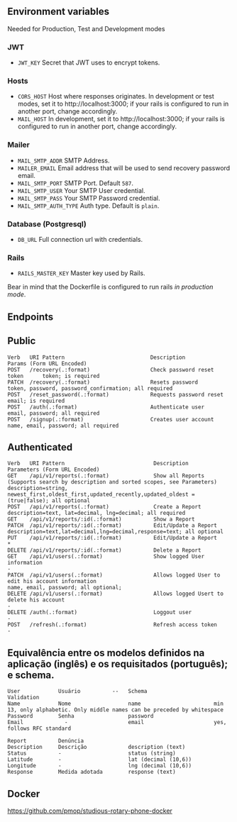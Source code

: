 ## Environment variables

Needed for Production, Test and Development modes

### JWT

- `JWT_KEY` Secret that JWT uses to encrypt tokens.
### Hosts
- `CORS_HOST` Host where responses originates. In development or test modes, set it to http://localhost:3000;
if your rails is configured to run in another port, change accordingly.
- `MAIL_HOST` In development, set it to http://localhost:3000; if your rails is configured to run in another port, change accordingly.
### Mailer
- `MAIL_SMTP_ADDR` SMTP Address.
- `MAILER_EMAIL` Email address that will be used to send recovery password email.
- `MAIL_SMTP_PORT` SMTP Port. Default `587`.
- `MAIL_SMTP_USER` Your SMTP User credential.
- `MAIL_SMTP_PASS` Your SMTP Password credential.
- `MAIL_SMTP_AUTH_TYPE` Auth type. Default is `plain`.
### Database (Postgresql)
- `DB_URL` Full connection url with credentials.
### Rails
- `RAILS_MASTER_KEY` Master key used by Rails.

Bear in mind that the Dockerfile is configured to run rails *in production mode*.

## Endpoints

## Public
```
Verb   URI Pattern                           Description                     Params (Form URL Encoded)
POST   /recovery(.:format)                   Check password reset token      token; is required
PATCH  /recovery(.:format)                   Resets password                 token, password, password_confirmation; all required
POST   /reset_password(.:format)             Requests password reset         email; is required
POST   /auth(.:format)                       Authenticate user               email, password; all required
POST   /signup(.:format)                     Creates user account            name, email, password; all required
```
## Authenticated
```
Verb   URI Pattern                            Description                                                                                                              Parameters (Form URL Encoded)
GET    /api/v1/reports(.:format)              Show all Reports (Supports search by description and sorted scopes, see Parameters)                                      description=string, newest_first,oldest_first,updated_recently,updated_oldest =(true|false); all optional
POST   /api/v1/reports(.:format)              Create a Report                                                                                                          description=text, lat=decimal, lng=decimal; all required                                      
GET    /api/v1/reports/:id(.:format)          Show a Report
PATCH  /api/v1/reports/:id(.:format)          Edit/Update a Report                                                                                                     description=text,lat=decimal,lng=decimal,response=text; all optional
PUT    /api/v1/reports/:id(.:format)          Edit/Update a Report                                                                                                      *
DELETE /api/v1/reports/:id(.:format)          Delete a Report
GET    /api/v1/users(.:format)                Show logged User information                                                                                              -
PATCH  /api/v1/users(.:format)                Allows logged User to edit his account information                                                                        name, email, password; all optional;
DELETE /api/v1/users(.:format)                Allows logged Usert to delete his account                                                                                 -
DELETE /auth(.:format)                        Loggout user                                                                                                              -
POST   /refresh(.:format)                     Refresh access token                                                                                                      -
```

## Equivalência entre os modelos definidos na aplicação (inglês) e os requisitados (português); e schema.
```
User            Usuário          --   Schema                     Validation
Name            Nome                  name                       min 13, only alphabetic. Only middle names can be preceded by whitespace
Password        Senha                 password
Email             -                   email                      yes, follows RFC standard

Report          Denúncia      
Description     Descrição             description (text)
Status          -                     status (string)
Latitude        -                     lat (decimal (10,6))
Longitude       -                     lng (decimal (10,6))
Response        Medida adotada        response (text)
```
## Docker
https://github.com/pmop/studious-rotary-phone-docker
